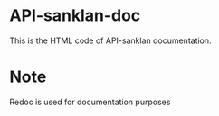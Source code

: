 # API-sanklan-doc
This is the HTML code of API-sanklan documentation.

# Note
Redoc is used for documentation purposes
